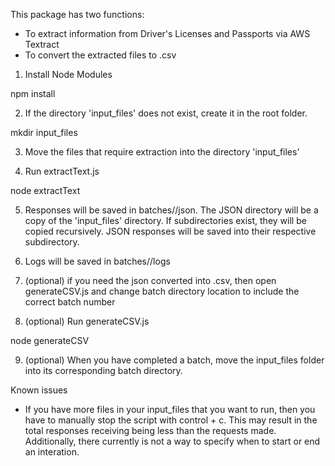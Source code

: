 This package has two functions:

- To extract information from Driver's Licenses and Passports via AWS Textract
- To convert the extracted files to .csv

1. Install Node Modules

npm install

2. If the directory 'input_files' does not exist, create it in the root folder.

mkdir input_files

3. Move the files that require extraction into the directory 'input_files'

4. Run extractText.js

node extractText

5. Responses will be saved in batches/<batchNumber>/json. The JSON directory will be a copy of the 'input_files' directory. If subdirectories exist, they will be copied recursively. JSON responses will be saved into their respective subdirectory.
6. Logs will be saved in batches/<batchNumber>/logs

7. (optional) if you need the json converted into .csv, then open generateCSV.js and change batch directory location to include the correct batch number
8. (optional) Run generateCSV.js

node generateCSV

9. (optional) When you have completed a batch, move the input_files folder into its corresponding batch directory.



Known issues

- If you have more files in your input_files that you want to run, then you have to manually stop the script with control + c. This may result in the total responses receiving being less than the requests made. Additionally, there currently is not a way to specify when to start or end an interation.
